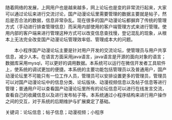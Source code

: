 随着网络的发展，上网用户也是越来越多，网上论坛也是变的非常流行起来，大家可以通过论坛来进行交流讨论，国产动漫论坛里需要管理的数据主要就是帖子，然后是否合法的数据，信息非常杂乱。现在很多的国产动漫论坛都摒弃了传统的管理方式（手动进行排查管理信息）而采用内部使用的客户端管理方式来进行管理。使用内部的客户端来进行管理这种方式可以改变信息查找慢，登记混乱的现象，从根本上无法完全改变国产动漫论坛管理效率低、管理成本大的问题。

　　本小程序国产动漫论坛主要是针对用户开发的交流论坛，使管理员与用户共享信息，减少人本。在语言方面采用java语言，java语言是开源的面向对象的语言；数据库采用mysql，可以更好的调用数据。本系统可以运行在微信开发者工具软件上，使系统的调试更加的便捷。本系统的主要功能包括管理员以及普通用户，国产动漫论坛里不可能只有一位工作人员，管理员可以安排设置更多的管理员，管理员可以对国产动漫论坛中的信息分类、论坛版块、动漫视频信息以及帖子信息等进行管理；普通用户可以查看国产动漫论坛里所有的论坛信息可以进行在线发言交流，查看自己的收藏信息以及进行发布帖子等。本系统通过小程序结构来进行用户操作之间的交互，对于系统的后期维护与扩展奠定了基础。

关键词：论坛信息；帖子信息；动漫视频；小程序
